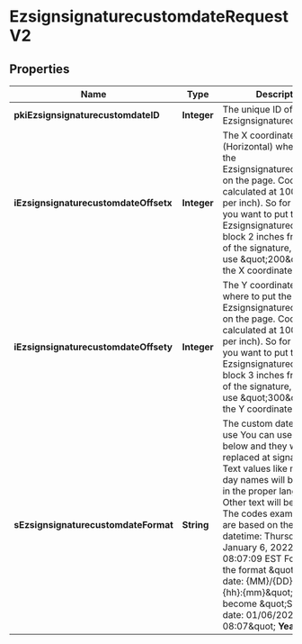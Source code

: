 

# EzsignsignaturecustomdateRequestV2

## Properties

Name | Type | Description | Notes
------------ | ------------- | ------------- | -------------
**pkiEzsignsignaturecustomdateID** | **Integer** | The unique ID of the Ezsignsignaturecustomdate |  [optional]
**iEzsignsignaturecustomdateOffsetx** | **Integer** | The X coordinate (Horizontal) where to put the Ezsignsignaturecustomdate on the page.  Coordinate is calculated at 100dpi (dot per inch). So for example, if you want to put the Ezsignsignaturecustomdate block 2 inches from the left of the signature, you would use \&quot;200\&quot; for the X coordinate. | 
**iEzsignsignaturecustomdateOffsety** | **Integer** | The Y coordinate (Vertical) where to put the Ezsignsignaturecustomdate on the page.  Coordinate is calculated at 100dpi (dot per inch). So for example, if you want to put the Ezsignsignaturecustomdate block 3 inches from the top of the signature, you would use \&quot;300\&quot; for the Y coordinate. | 
**sEzsignsignaturecustomdateFormat** | **String** | The custom date format to use  You can use the codes below and they will be replaced at signature time. Text values like month and day names will be rendered in the proper language. Other text will be left as-is.  The codes examples below are based on the following datetime: Thursday, January 6, 2022 at 08:07:09 EST  For example, the format \&quot;Signature date: {MM}/{DD}/{YYYY} {hh}:{mm}\&quot; would become \&quot;Signature date: 01/06/2022 08:07\&quot;  **Year**  | Code | Example | | - | - | | {YYYY} | 2022 | | {YY} | 22 |  **Month**  | Code | Example | | - | - | | {MonthCapitalize} | Janvier | | {Month} | janvier | | {MM} | 01 | | {M} | 1 |  **Day**  | Code | Example | | - | - | | {DayCapitalize} | Jeudi | | {Day} | jeudi | | {DD} | 06 | | {D} | 6 |  **Hour**  | Code | Example | | - | - | | {hh} | 08 |  **Minute**  | Code | Example | | - | - | | {mm} | 07 |  **Second**  | Code | Example | | - | - | | {ss} | 09 |        **Timezone**  | Code | Example | | - | - | | {Z} | EST |       **Time**  | Code | Example | | - | - | | {Time} | 08:07:09 |   | {TimeZ} | 08:07:09 EST |     **Date**  | Code | Example | | - | - | | {Date} | 2022-01-06 |   | {DateText} | 1er Janvier 2022 |  **Full**  | Code | Example | | - | - | | {DateTime} | 2022-01-06 08:07:09 |   | {DateTimeZ} | 2022-01-06 08:07:09 EST |  | 




